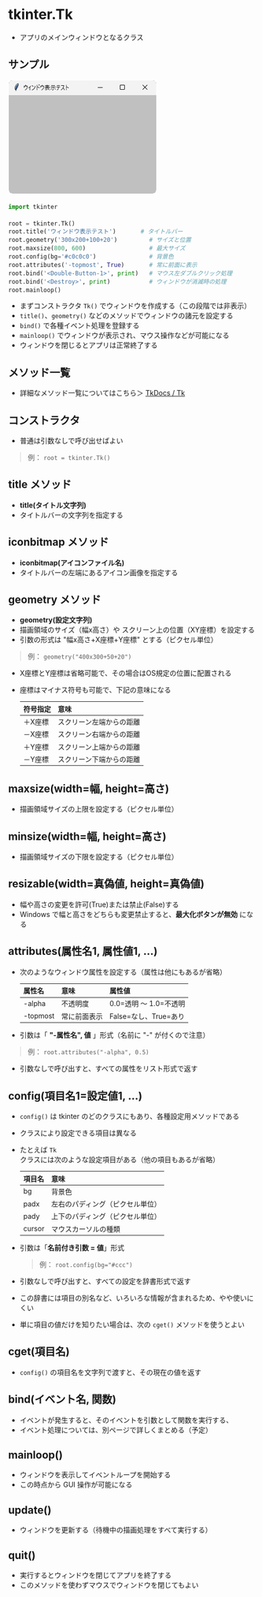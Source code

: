 # tkinter.Tk
- アプリのメインウィンドウとなるクラス

## サンプル
![01-tk-01.pyのスクリーンショット](img/01-tk-01.png)

```python
import tkinter

root = tkinter.Tk()
root.title('ウィンドウ表示テスト')       # タイトルバー
root.geometry('300x200+100+20')         # サイズと位置
root.maxsize(800, 600)                  # 最大サイズ
root.config(bg='#c0c0c0')               # 背景色
root.attributes('-topmost', True)       # 常に前面に表示
root.bind('<Double-Button-1>', print)   # マウス左ダブルクリック処理
root.bind('<Destroy>', print)           # ウィンドウが消滅時の処理
root.mainloop()
```

- まずコンストラクタ `Tk()` でウィンドウを作成する（この段階では非表示）
- `title()`、`geometry()` などのメソッドでウィンドウの諸元を設定する
- `bind()` で各種イベント処理を登録する
- `mainloop()` でウィンドウが表示され、マウス操作などが可能になる
- ウィンドウを閉じるとアプリは正常終了する

## メソッド一覧
- 詳細なメソッド一覧についてはこちら＞ [TkDocs / Tk](https://tkdocs.com/pyref/tk.html)

## コンストラクタ
- 普通は引数なしで呼び出せばよい

> 例： `root = tkinter.Tk()`

## title メソッド
- **title(タイトル文字列)**
- タイトルバーの文字列を指定する

## iconbitmap メソッド
- **iconbitmap(アイコンファイル名)**
- タイトルバーの左端にあるアイコン画像を指定する

## geometry メソッド
- **geometry(設定文字列)**
- 描画領域のサイズ（幅x高さ）や スクリーン上の位置（XY座標）を設定する
- 引数の形式は "幅x高さ+X座標+Y座標" とする（ピクセル単位）

> 例： `geometry("400x300+50+20")`

- X座標とY座標は省略可能で、その場合はOS規定の位置に配置される
- 座標はマイナス符号も可能で、下記の意味になる

    |符号指定|意味|
    |---|---|
    |＋X座標 |スクリーン左端からの距離|
    |－X座標 |スクリーン右端からの距離|
    |＋Y座標 |スクリーン上端からの距離|
    |－Y座標 |スクリーン下端からの距離|

## maxsize(width=幅, height=高さ)
- 描画領域サイズの上限を設定する（ピクセル単位）

## minsize(width=幅, height=高さ)
- 描画領域サイズの下限を設定する（ピクセル単位）

## resizable(width=真偽値, height=真偽値)
- 幅や高さの変更を許可(True)または禁止(False)する
- Windows で幅と高さをどちらも変更禁止すると、**最大化ボタンが無効** になる

## attributes(属性名1, 属性値1, ...)
- 次のようなウィンドウ属性を設定する（属性は他にもあるが省略）

    |属性名|意味|属性値|
    |---|---|---|
    |-alpha|不透明度|0.0=透明 ～ 1.0=不透明|
    |-topmost|常に前面表示|False=なし、True=あり|

- 引数は「 **"-属性名", 値** 」形式（名前に "-" が付くので注意）

> 例： `root.attributes("-alpha", 0.5)`

- 引数なしで呼び出すと、すべての属性をリスト形式で返す

## config(項目名1=設定値1, ...)
- `config()` は tkinter のどのクラスにもあり、各種設定用メソッドである
- クラスにより設定できる項目は異なる
- たとえば `Tk` クラスには次のような設定項目がある（他の項目もあるが省略）

    |項目名|意味|
    |---|---|
    |bg|背景色|
    |padx|左右のパディング（ピクセル単位）|
    |pady|上下のパディング（ピクセル単位）|
    |cursor|マウスカーソルの種類|

- 引数は「**名前付き引数 = 値**」形式

    > 例： `root.config(bg="#ccc")`

- 引数なしで呼び出すと、すべての設定を辞書形式で返す
- この辞書には項目の別名など、いろいろな情報が含まれるため、やや使いにくい
- 単に項目の値だけを知りたい場合は、次の `cget()` メソッドを使うとよい

## cget(項目名)
- `config()` の項目名を文字列で渡すと、その現在の値を返す

## bind(イベント名, 関数)
- イベントが発生すると、そのイベントを引数として関数を実行する、
- イベント処理については、別ページで詳しくまとめる（予定）

## mainloop()
- ウィンドウを表示してイベントループを開始する
- この時点から GUI 操作が可能になる

## update()
- ウィンドウを更新する（待機中の描画処理をすべて実行する）

## quit()
- 実行するとウィンドウを閉じてアプリを終了する
- このメソッドを使わずマウスでウィンドウを閉じてもよい
